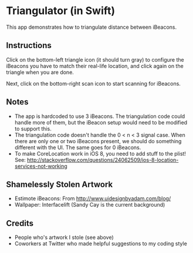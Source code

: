 # Triangulator (in Swift)

This app demonstrates how to triangulate distance between iBeacons.

## Instructions

Click on the bottom-left triangle icon (it should turn gray) to configure the iBeacons you have to match their real-life location, and click again on the triangle when you are done.

Next, click on the bottom-right scan icon to start scanning for iBeacons.

## Notes

* The app is hardcoded to use 3 iBeacons. The triangulation code could handle more of them, but the iBeacon setup would need to be modified to support this.
* The triangulation code doesn't handle the 0 < n < 3 signal case. When there are only one or two iBeacons present, we should do something different with the UI. The same goes for 0 iBeacons.
* To make CoreLocation work in iOS 8, you need to add stuff to the plist! See: http://stackoverflow.com/questions/24062509/ios-8-location-services-not-working

## Shamelessly Stolen Artwork

* Estimote iBeacons: From http://www.uidesignbyadam.com/blog/
* Wallpaper: Interfacelift (Sandy Cay is the current background)

## Credits

* People who's artwork I stole (see above)
* Coworkers at Twitter who made helpful suggestions to my coding style